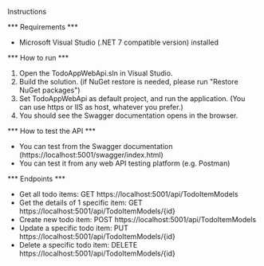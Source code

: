 Instructions

*** Requirements ***
- Microsoft Visual Studio (.NET 7 compatible version) installed

*** How to run ***
1. Open the TodoAppWebApi.sln in Visual Studio.
2. Build the solution. (if NuGet restore is needed, please run "Restore NuGet packages")
3. Set TodoAppWebApi as default project, and run the application. (You can use https or IIS as host, whatever you prefer.)
4. You should see the Swagger documentation opens in the browser.

*** How to test the API ***
- You can test from the Swagger documentation (https://localhost:5001/swagger/index.html)
- You can test it from any web API testing platform (e.g. Postman)

*** Endpoints ***
- Get all todo items: GET https://localhost:5001/api/TodoItemModels
- Get the details of 1 specific item: GET https://localhost:5001/api/TodoItemModels/{id}
- Create new todo item: POST https://localhost:5001/api/TodoItemModels
- Update a specific todo item: PUT https://localhost:5001/api/TodoItemModels/{id}
- Delete a specific todo item: DELETE https://localhost:5001/api/TodoItemModels/{id}
